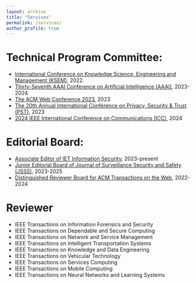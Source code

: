 ```yaml
---
layout: archive
title: "Services"
permalink: /services/
author_profile: true
---
```

Technical Program Committee:
======
* [International Conference on Knowledge Science, Engineering and Management (KSEM)](https://ksem22.smart-conf.net/committee.html), 2022.
* [Thirty-Seventh AAAI Conference on Artificial Intelligence (AAAI)](https://aaai.org/Conferences/AAAI-23/), 2023-2024
* [The ACM Web Conference 2023](https://www2023.thewebconf.org/), 2023
* [The 20th Annual International Conference on Privacy, Security & Trust (PST)](https://pstnet.ca/), 2023
* [2024 IEEE International Conference on Communications (ICC)](https://icc2024.ieee-icc.org/), 2024

Editorial Board:
======
* [Associate Editor of IET Information Security](https://www.hindawi.com/journals/ietis/editors/), 2023-present
* [Junior Editorial Board of Journal of Surveillance Security and Safety (JSSS)](https://jsssjournal.com/editorsYouth/index), 2023-2025
* [Distinguished Reviewer Board for ACM Transactions on the Web](https://dl.acm.org/journal/tweb), 2022-2024

Reviewer
======
* IEEE Transactions on Information Forensics and Security
* IEEE Transactions on Dependable and Secure Computing
* IEEE Transactions on Network and Service Management
* IEEE Transactions on Intelligent Transportation Systems
* IEEE Transactions on Knowledge and Data Engineering
* IEEE Transactions on Vehicular Technology
* IEEE Transactions on Services Computing
* IEEE Transactions on Mobile Computing
* IEEE Transactions on Neural Networks and Learning Systems
